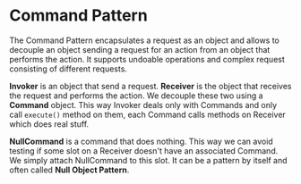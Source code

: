 Command Pattern
===============

The Command Pattern encapsulates a request as an object and allows to decouple an object sending a request for an action from an object that performs the action. It supports undoable operations and complex request consisting of different requests.

**Invoker** is an object that send a request. **Receiver** is the object that receives the request and performs the action. We decouple these two using a **Command** object. This way Invoker deals only with Commands and only call `execute()` method on them, each Command calls methods on Receiver which does real stuff.

**NullCommand** is a command that does nothing. This way we can avoid testing if some slot on a Receiver doesn't have an associated Command. We simply attach NullCommand to this slot. It can be a pattern by itself and often called **Null Object Pattern**.
